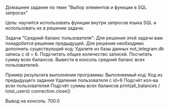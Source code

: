 Домашнее задание по теме "Выбор элементов и функции в SQL запросах"

Цель: научится использовать функции внутри запросов языка SQL и использовать их в решении задачи.

Задача "Средний баланс пользователя":
Для решения этой задачи вам понадобится решение предыдущей.
Для решения необходимо дополнить существующий код:
Удалите из базы данных not_telegram.db запись с id = 6.
Подсчитать общее количество записей.
Посчитать сумму всех балансов.
Вывести в консоль средний баланс всех пользователей.

Пример результата выполнения программы:
Выполняемый код:
Код из предыдущего задания
Удаление пользователя с id=6
Подсчёт кол-ва всех пользователей
Подсчёт суммы всех балансов
print(all_balances / total_users)
connection.close()

Вывод на консоль:
700.0
